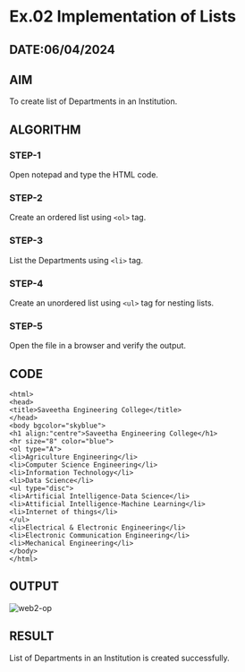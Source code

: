 # Ex.02 Implementation of Lists
## DATE:06/04/2024
## AIM
  To create list of Departments in an Institution.

## ALGORITHM
### STEP-1
  Open notepad and type the HTML code.

### STEP-2
  Create an ordered list using ```<ol>``` tag.

### STEP-3
  List the Departments using ```<li>``` tag.

### STEP-4
  Create an unordered list using ```<ul>``` tag for nesting lists.

### STEP-5
  Open the file in a browser and verify the output.
  
## CODE
```
<html>
<head>
<title>Saveetha Engineering College</title>
</head>
<body bgcolor="skyblue">
<h1 align:"centre">Saveetha Engineering College</h1>
<hr size="8" color="blue">
<ol type="A">
<li>Agriculture Engineering</li>
<li>Computer Science Engineering</li>
<li>Information Technology</li>
<li>Data Science</li>
<ul type="disc">
<li>Artificial Intelligence-Data Science</li>
<li>Attificial Intelligence-Machine Learning</li>
<li>Internet of things</li>
</ul>
<li>Electrical & Electronic Engineering</li>
<li>Electronic Communication Engineering</li>
<li>Mechanical Engineering</li>
</body>
</html>
```





## OUTPUT
![web2-op](https://github.com/kiruthikaselvam0501/Ex02/assets/168701396/c38952ed-d438-45c1-b672-b42e19ec58be)



## RESULT
  List of Departments in an Institution is created successfully.
